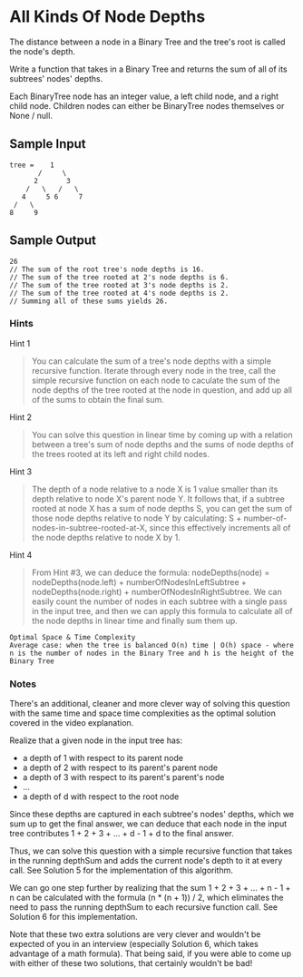 # All Kinds Of Node Depths

The distance between a node in a Binary Tree and the tree's root is called the node's depth.

Write a function that takes in a Binary Tree and returns the sum of all of its subtrees' nodes' depths.

Each BinaryTree node has an integer value, a left child node, and a right child node. Children nodes can either be BinaryTree nodes themselves or None / null.

## Sample Input

``` 
tree =    1
       /     \
      2       3
    /   \   /   \
   4     5 6     7
 /   \
8     9

``` 

## Sample Output

```
26
// The sum of the root tree's node depths is 16.
// The sum of the tree rooted at 2's node depths is 6.
// The sum of the tree rooted at 3's node depths is 2.
// The sum of the tree rooted at 4's node depths is 2.
// Summing all of these sums yields 26.
```

### Hints

Hint 1
> You can calculate the sum of a tree's node depths with a simple recursive function. Iterate through every node in the tree, call the simple recursive function on each node to caculate the sum of the node depths of the tree rooted at the node in question, and add up all of the sums to obtain the final sum.

Hint 2
> You can solve this question in linear time by coming up with a relation between a tree's sum of node depths and the sums of node depths of the trees rooted at its left and right child nodes.

Hint 3
> The depth of a node relative to a node X is 1 value smaller than its depth relative to node X's parent node Y. It follows that, if a subtree rooted at node X has a sum of node depths S, you can get the sum of those node depths relative to node Y by calculating: S + number-of-nodes-in-subtree-rooted-at-X, since this effectively increments all of the node depths relative to node X by 1.

Hint 4
> From Hint #3, we can deduce the formula: nodeDepths(node) = nodeDepths(node.left) + numberOfNodesInLeftSubtree + nodeDepths(node.right) + numberOfNodesInRightSubtree. We can easily count the number of nodes in each subtree with a single pass in the input tree, and then we can apply this formula to calculate all of the node depths in linear time and finally sum them up.

``` 
Optimal Space & Time Complexity
Average case: when the tree is balanced O(n) time | O(h) space - where n is the number of nodes in the Binary Tree and h is the height of the Binary Tree
```

### Notes
There's an additional, cleaner and more clever way of solving this question with the same time and space time complexities as the optimal solution covered in the video explanation.

Realize that a given node in the input tree has:

   - a depth of 1 with respect to its parent node
   - a depth of 2 with respect to its parent's parent node
   - a depth of 3 with respect to its parent's parent's node
   - ...
   - a depth of d with respect to the root node

Since these depths are captured in each subtree's nodes' depths, which we sum up to get the final answer, we can deduce that each node in the input tree contributes 1 + 2 + 3 + ... + d - 1 + d to the final answer.

Thus, we can solve this question with a simple recursive function that takes in the running depthSum and adds the current node's depth to it at every call. See Solution 5 for the implementation of this algorithm.

We can go one step further by realizing that the sum 1 + 2 + 3 + ... + n - 1 + n can be calculated with the formula (n * (n + 1)) / 2, which eliminates the need to pass the running depthSum to each recursive function call. See Solution 6 for this implementation.

Note that these two extra solutions are very clever and wouldn't be expected of you in an interview (especially Solution 6, which takes advantage of a math formula). That being said, if you were able to come up with either of these two solutions, that certainly wouldn't be bad!
